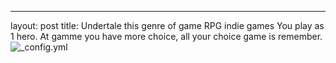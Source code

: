 ---
layout: post
title: Undertale 
this genre of game RPG indie games 
You play as 1 hero. At gamme you have more choice, all your choice game is remember.
![_config.yml](http://www.yourgamesource.com/images/gaming_related/undertale.jpg)
